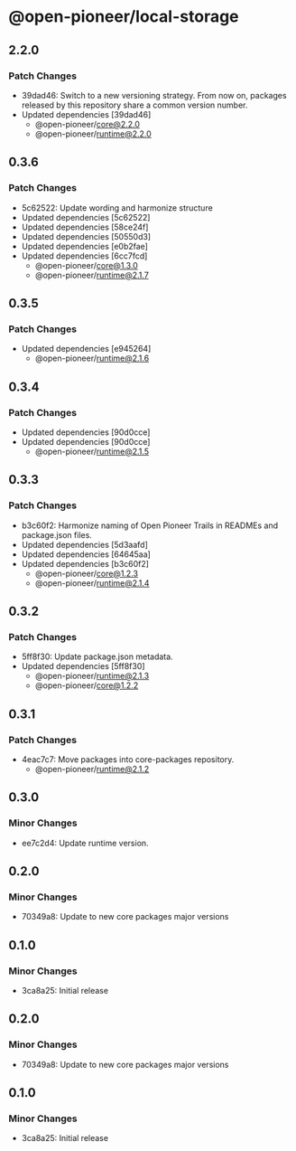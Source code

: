 # @open-pioneer/local-storage

## 2.2.0

### Patch Changes

-   39dad46: Switch to a new versioning strategy.
    From now on, packages released by this repository share a common version number.
-   Updated dependencies [39dad46]
    -   @open-pioneer/core@2.2.0
    -   @open-pioneer/runtime@2.2.0

## 0.3.6

### Patch Changes

-   5c62522: Update wording and harmonize structure
-   Updated dependencies [5c62522]
-   Updated dependencies [58ce24f]
-   Updated dependencies [50550d3]
-   Updated dependencies [e0b2fae]
-   Updated dependencies [6cc7fcd]
    -   @open-pioneer/core@1.3.0
    -   @open-pioneer/runtime@2.1.7

## 0.3.5

### Patch Changes

-   Updated dependencies [e945264]
    -   @open-pioneer/runtime@2.1.6

## 0.3.4

### Patch Changes

-   Updated dependencies [90d0cce]
-   Updated dependencies [90d0cce]
    -   @open-pioneer/runtime@2.1.5

## 0.3.3

### Patch Changes

-   b3c60f2: Harmonize naming of Open Pioneer Trails in READMEs and package.json files.
-   Updated dependencies [5d3aafd]
-   Updated dependencies [64645aa]
-   Updated dependencies [b3c60f2]
    -   @open-pioneer/core@1.2.3
    -   @open-pioneer/runtime@2.1.4

## 0.3.2

### Patch Changes

-   5ff8f30: Update package.json metadata.
-   Updated dependencies [5ff8f30]
    -   @open-pioneer/runtime@2.1.3
    -   @open-pioneer/core@1.2.2

## 0.3.1

### Patch Changes

-   4eac7c7: Move packages into core-packages repository.
    -   @open-pioneer/runtime@2.1.2

## 0.3.0

### Minor Changes

-   ee7c2d4: Update runtime version.

## 0.2.0

### Minor Changes

-   70349a8: Update to new core packages major versions

## 0.1.0

### Minor Changes

-   3ca8a25: Initial release

## 0.2.0

### Minor Changes

-   70349a8: Update to new core packages major versions

## 0.1.0

### Minor Changes

-   3ca8a25: Initial release
